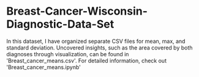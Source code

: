 # Breast-Cancer-Wisconsin-Diagnostic-Data-Set
In this dataset, I have organized separate CSV files for mean, max, and standard deviation. Uncovered insights, such as the area covered by both diagnoses through visualization, can be found in 'Breast_cancer_means.csv'. For detailed information, check out 'Breast_cancer_means.ipynb'

